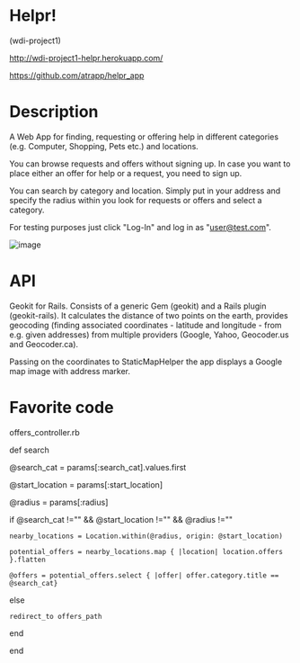 Helpr!
============
(wdi-project1)

http://wdi-project1-helpr.herokuapp.com/

https://github.com/atrapp/helpr_app

Description
===========
A Web App for finding, requesting or offering help in different categories (e.g. Computer, Shopping, Pets etc.) and locations.

You can browse requests and offers without signing up. In case you want to place either an offer for help or a request, you need to sign up.

You can search by category and location. Simply put in your address and specify the radius within you look for requests or offers and select a category.

For testing purposes just click "Log-In" and log in as "user@test.com".


![image](https://raw.githubusercontent.com/atrapp/wdi-project1/master/app/assets/images/helpr.jpg "Helpr Hompage")

API
===
Geokit for Rails. Consists of a generic Gem (geokit) and a Rails plugin (geokit-rails). It calculates the distance of two points on the earth, provides geocoding (finding associated coordinates - latitude and longitude - from e.g. given addresses) from multiple providers (Google, Yahoo, Geocoder.us and Geocoder.ca). 

Passing on the coordinates to StaticMapHelper the app displays a Google map image with address marker.

Favorite code
=============
offers_controller.rb

def search

  @search_cat = params[:search_cat].values.first 

  @start_location = params[:start_location]

  @radius = params[:radius]

      
  if @search_cat !="" && @start_location !="" && @radius !="" 

    nearby_locations = Location.within(@radius, origin: @start_location)

    potential_offers = nearby_locations.map { |location| location.offers }.flatten

    @offers = potential_offers.select { |offer| offer.category.title == @search_cat} 

  else

    redirect_to offers_path

  end
  
end
